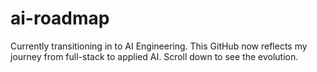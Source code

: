# ai-roadmap
Currently transitioning in to AI Engineering. This GitHub now reflects my journey from full-stack to applied AI. Scroll down to see the evolution.
